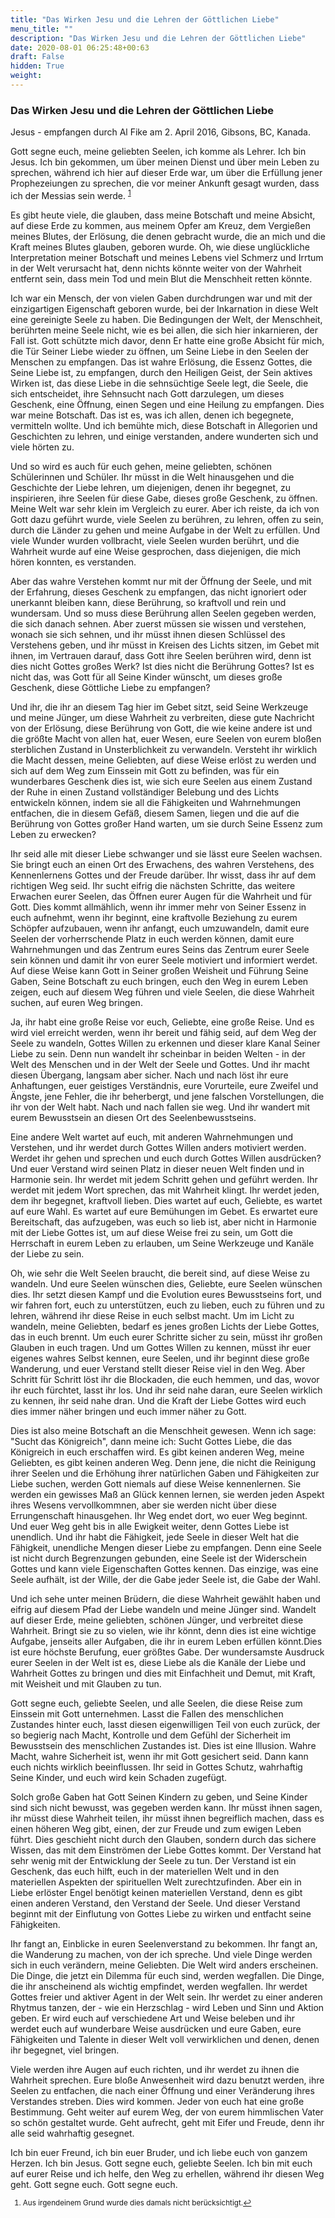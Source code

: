 ```yaml
---
title: "Das Wirken Jesu und die Lehren der Göttlichen Liebe"
menu_title: ""
description: "Das Wirken Jesu und die Lehren der Göttlichen Liebe"
date: 2020-08-01 06:25:48+00:63
draft: False
hidden: True
weight:
---
```

### Das Wirken Jesu und die Lehren der Göttlichen Liebe

Jesus - empfangen durch Al Fike am 2. April 2016, Gibsons, BC, Kanada.

Gott segne euch, meine geliebten Seelen, ich komme als Lehrer. Ich bin Jesus. Ich bin gekommen, um über meinen Dienst und über mein Leben zu sprechen, während ich hier auf dieser Erde war, um über die Erfüllung jener Prophezeiungen zu sprechen, die vor meiner Ankunft gesagt wurden, dass ich der Messias sein werde. <sup id="a1">[1](#f1)</sup>

Es gibt heute viele, die glauben, dass meine Botschaft und meine Absicht, auf diese Erde zu kommen, aus meinem Opfer am Kreuz, dem Vergießen meines Blutes, der Erlösung, die denen gebracht wurde, die an mich und die Kraft meines Blutes glauben, geboren wurde. Oh, wie diese unglückliche Interpretation meiner Botschaft und meines Lebens viel Schmerz und Irrtum in der Welt verursacht hat, denn nichts könnte weiter von der Wahrheit entfernt sein, dass mein Tod und mein Blut die Menschheit retten könnte.

Ich war ein Mensch, der von vielen Gaben durchdrungen war und mit der einzigartigen Eigenschaft geboren wurde, bei der Inkarnation in diese Welt eine gereinigte Seele zu haben. Die Bedingungen der Welt, der Menschheit, berührten meine Seele nicht, wie es bei allen, die sich hier inkarnieren, der Fall ist. Gott schützte mich davor, denn Er hatte eine große Absicht für mich, die Tür Seiner Liebe wieder zu öffnen, um Seine Liebe in den Seelen der Menschen zu empfangen. Das ist wahre Erlösung, die Essenz Gottes, die Seine Liebe ist, zu empfangen, durch den Heiligen Geist, der Sein aktives Wirken ist, das diese Liebe in die sehnsüchtige Seele legt, die Seele, die sich entscheidet, ihre Sehnsucht nach Gott darzulegen, um dieses Geschenk, eine Öffnung, einen Segen und eine Heilung zu empfangen. Dies war meine Botschaft. Das ist es, was ich allen, denen ich begegnete, vermitteln wollte. Und ich bemühte mich, diese Botschaft in Allegorien und Geschichten zu lehren, und einige verstanden, andere wunderten sich und viele hörten zu.

Und so wird es auch für euch gehen, meine geliebten, schönen Schülerinnen und Schüler. Ihr müsst in die Welt hinausgehen und die Geschichte der Liebe lehren, um diejenigen, denen ihr begegnet, zu inspirieren, ihre Seelen für diese Gabe, dieses große Geschenk, zu öffnen. Meine Welt war sehr klein im Vergleich zu eurer. Aber ich reiste, da ich von Gott dazu geführt wurde, viele Seelen zu berühren, zu lehren, offen zu sein, durch die Länder zu gehen und meine Aufgabe in der Welt zu erfüllen. Und viele Wunder wurden vollbracht, viele Seelen wurden berührt, und die Wahrheit wurde auf eine Weise gesprochen, dass diejenigen, die mich hören konnten, es verstanden.

Aber das wahre Verstehen kommt nur mit der Öffnung der Seele, und mit der Erfahrung, dieses Geschenk zu empfangen, das nicht ignoriert oder unerkannt bleiben kann, diese Berührung, so kraftvoll und rein und wundersam. Und so muss diese Berührung allen Seelen gegeben werden, die sich danach sehnen. Aber zuerst müssen sie wissen und verstehen, wonach sie sich sehnen, und ihr müsst ihnen diesen Schlüssel des Verstehens geben, und ihr müsst in Kreisen des Lichts sitzen, im Gebet mit ihnen, im Vertrauen darauf, dass Gott ihre Seelen berühren wird, denn ist dies nicht Gottes großes Werk? Ist dies nicht die Berührung Gottes? Ist es nicht das, was Gott für all Seine Kinder wünscht, um dieses große Geschenk, diese Göttliche Liebe zu empfangen?

Und ihr, die ihr an diesem Tag hier im Gebet sitzt, seid Seine Werkzeuge und meine Jünger, um diese Wahrheit zu verbreiten, diese gute Nachricht von der Erlösung, diese Berührung von Gott, die wie keine andere ist und die größte Macht von allen hat, euer Wesen, eure Seelen von eurem bloßen sterblichen Zustand in Unsterblichkeit zu verwandeln. Versteht ihr wirklich die Macht dessen, meine Geliebten, auf diese Weise erlöst zu werden und sich auf dem Weg zum Einssein mit Gott zu befinden, was für ein wunderbares Geschenk dies ist, wie sich eure Seelen aus einem Zustand der Ruhe in einen Zustand vollständiger Belebung und des Lichts entwickeln können, indem sie all die Fähigkeiten und Wahrnehmungen entfachen, die in diesem Gefäß, diesem Samen, liegen und die auf die Berührung von Gottes großer Hand warten, um sie durch Seine Essenz zum Leben zu erwecken?

Ihr seid alle mit dieser Liebe schwanger und sie lässt eure Seelen wachsen. Sie bringt euch an einen Ort des Erwachens, des wahren Verstehens, des Kennenlernens Gottes und der Freude darüber. Ihr wisst, dass ihr auf dem richtigen Weg seid. Ihr sucht eifrig die nächsten Schritte, das weitere Erwachen eurer Seelen, das Öffnen eurer Augen für die Wahrheit und für Gott. Dies kommt allmählich, wenn ihr immer mehr von Seiner Essenz in euch aufnehmt, wenn ihr beginnt, eine kraftvolle Beziehung zu eurem Schöpfer aufzubauen, wenn ihr anfangt, euch umzuwandeln, damit eure Seelen der vorherrschende Platz in euch werden können, damit eure Wahrnehmungen und das Zentrum eures Seins das Zentrum eurer Seele sein können und damit ihr von eurer Seele motiviert und informiert werdet. Auf diese Weise kann Gott in Seiner großen Weisheit und Führung Seine Gaben, Seine Botschaft zu euch bringen, euch den Weg in eurem Leben zeigen, euch auf diesem Weg führen und viele Seelen, die diese Wahrheit suchen, auf euren Weg bringen.

Ja, ihr habt eine große Reise vor euch, Geliebte, eine große Reise. Und es wird viel erreicht werden, wenn ihr bereit und fähig seid, auf dem Weg der Seele zu wandeln, Gottes Willen zu erkennen und dieser klare Kanal Seiner Liebe zu sein. Denn nun wandelt ihr scheinbar in beiden Welten - in der Welt des Menschen und in der Welt der Seele und Gottes. Und ihr macht diesen Übergang, langsam aber sicher. Nach und nach löst ihr eure Anhaftungen, euer geistiges Verständnis, eure Vorurteile, eure Zweifel und Ängste, jene Fehler, die ihr beherbergt, und jene falschen Vorstellungen, die ihr von der Welt habt. Nach und nach fallen sie weg. Und ihr wandert mit eurem Bewusstsein an diesen Ort des Seelenbewusstseins.

Eine andere Welt wartet auf euch, mit anderen Wahrnehmungen und Verstehen, und ihr werdet durch Gottes Willen anders motiviert werden. Werdet ihr gehen und sprechen und euch durch Gottes Willen ausdrücken? Und euer Verstand wird seinen Platz in dieser neuen Welt finden und in Harmonie sein. Ihr werdet mit jedem Schritt gehen und geführt werden. Ihr werdet mit jedem Wort sprechen, das mit Wahrheit klingt. Ihr werdet jeden, dem ihr begegnet, kraftvoll lieben. Dies wartet auf euch, Geliebte, es wartet auf eure Wahl. Es wartet auf eure Bemühungen im Gebet. Es erwartet eure Bereitschaft, das aufzugeben, was euch so lieb ist, aber nicht in Harmonie mit der Liebe Gottes ist, um auf diese Weise frei zu sein, um Gott die Herrschaft in eurem Leben zu erlauben, um Seine Werkzeuge und Kanäle der Liebe zu sein.

Oh, wie sehr die Welt Seelen braucht, die bereit sind, auf diese Weise zu wandeln. Und eure Seelen wünschen dies, Geliebte, eure Seelen wünschen dies. Ihr setzt diesen Kampf und die Evolution eures Bewusstseins fort, und wir fahren fort, euch zu unterstützen, euch zu lieben, euch zu führen und zu lehren, während ihr diese Reise in euch selbst macht. Um im Licht zu wandeln, meine Geliebten, bedarf es jenes großen Lichts der Liebe Gottes, das in euch brennt. Um euch eurer Schritte sicher zu sein, müsst ihr großen Glauben in euch tragen. Und um Gottes Willen zu kennen, müsst ihr euer eigenes wahres Selbst kennen, eure Seelen, und ihr beginnt diese große Wanderung, und euer Verstand stellt dieser Reise viel in den Weg. Aber Schritt für Schritt löst ihr die Blockaden, die euch hemmen, und das, wovor ihr euch fürchtet, lasst ihr los. Und ihr seid nahe daran, eure Seelen wirklich zu kennen, ihr seid nahe dran. Und die Kraft der Liebe Gottes wird euch dies immer näher bringen und euch immer näher zu Gott.

Dies ist also meine Botschaft an die Menschheit gewesen. Wenn ich sage: "Sucht das Königreich", dann meine ich: Sucht Gottes Liebe, die das Königreich in euch erschaffen wird. Es gibt keinen anderen Weg, meine Geliebten, es gibt keinen anderen Weg. Denn jene, die nicht die Reinigung ihrer Seelen und die Erhöhung ihrer natürlichen Gaben und Fähigkeiten zur Liebe suchen, werden Gott niemals auf diese Weise kennenlernen. Sie werden ein gewisses Maß an Glück kennen lernen, sie werden jeden Aspekt ihres Wesens vervollkommnen, aber sie werden nicht über diese Errungenschaft hinausgehen. Ihr Weg endet dort, wo euer Weg beginnt. Und euer Weg geht bis in alle Ewigkeit weiter, denn Gottes Liebe ist unendlich. Und ihr habt die Fähigkeit, jede Seele in dieser Welt hat die Fähigkeit, unendliche Mengen dieser Liebe zu empfangen. Denn eine Seele ist nicht durch Begrenzungen gebunden, eine Seele ist der Widerschein Gottes und kann viele Eigenschaften Gottes kennen. Das einzige, was eine Seele aufhält, ist der Wille, der die Gabe jeder Seele ist, die Gabe der Wahl.

Und ich sehe unter meinen Brüdern, die diese Wahrheit gewählt haben und eifrig auf diesem Pfad der Liebe wandeln und meine Jünger sind.  Wandelt auf dieser Erde, meine geliebten, schönen Jünger, und verbreitet diese Wahrheit. Bringt sie zu so vielen, wie ihr könnt, denn dies ist eine wichtige Aufgabe, jenseits aller Aufgaben, die ihr in eurem Leben erfüllen könnt.Dies ist eure höchste Berufung, euer größtes Gabe. Der wundersamste Ausdruck eurer Seelen in der Welt ist es, diese Liebe als die Kanäle der Liebe und Wahrheit Gottes zu bringen und dies mit Einfachheit und Demut, mit Kraft, mit Weisheit und mit Glauben zu tun.

Gott segne euch, geliebte Seelen, und alle Seelen, die diese Reise zum Einssein mit Gott unternehmen. Lasst die Fallen des menschlichen Zustandes hinter euch, lasst diesen eigenwilligen Teil von euch zurück, der so begierig nach Macht, Kontrolle und dem Gefühl der Sicherheit im Bewusstsein des menschlichen Zustandes ist. Dies ist eine Illusion. Wahre Macht, wahre Sicherheit ist, wenn ihr mit Gott gesichert seid. Dann kann euch nichts wirklich beeinflussen. Ihr seid in Gottes Schutz, wahrhaftig Seine Kinder, und euch wird kein Schaden zugefügt.

Solch große Gaben hat Gott Seinen Kindern zu geben, und Seine Kinder sind sich nicht bewusst, was gegeben werden kann. Ihr müsst ihnen sagen, ihr müsst diese Wahrheit teilen, ihr müsst ihnen begreiflich machen, dass es einen höheren Weg gibt, einen, der zur Freude und zum ewigen Leben führt. Dies geschieht nicht durch den Glauben, sondern durch das sichere Wissen, das mit dem Einströmen der Liebe Gottes kommt. Der Verstand hat sehr wenig mit der Entwicklung der Seele zu tun. Der Verstand ist ein Geschenk, das euch hilft, euch in der materiellen Welt und in den materiellen Aspekten der spirituellen Welt zurechtzufinden. Aber ein in Liebe erlöster Engel benötigt keinen materiellen Verstand, denn es gibt einen anderen Verstand, den Verstand der Seele. Und dieser Verstand beginnt mit der Einflutung von Gottes Liebe zu wirken und entfacht seine Fähigkeiten.

Ihr fangt an, Einblicke in euren Seelenverstand zu bekommen. Ihr fangt an, die Wanderung zu machen, von der ich spreche. Und viele Dinge werden sich in euch verändern, meine Geliebten. Die Welt wird anders erscheinen. Die Dinge, die jetzt ein Dilemma für euch sind, werden wegfallen. Die Dinge, die ihr anscheinend als wichtig empfindet, werden wegfallen. Ihr werdet Gottes freier und aktiver Agent in der Welt sein. Ihr werdet zu einer anderen Rhytmus tanzen, der - wie ein Herzschlag - wird Leben und Sinn und Aktion geben. Er wird euch auf verschiedene Art und Weise beleben und ihr werdet euch auf wunderbare Weise ausdrücken und eure Gaben, eure Fähigkeiten und Talente in dieser Welt voll verwirklichen und denen, denen ihr begegnet, viel bringen.

Viele werden ihre Augen auf euch richten, und ihr werdet zu ihnen die Wahrheit sprechen. Eure bloße Anwesenheit wird dazu benutzt werden, ihre Seelen zu entfachen, die nach einer Öffnung und einer Veränderung ihres Verstandes streben. Dies wird kommen. Jeder von euch hat eine große Bestimmung. Geht weiter auf eurem Weg, der von eurem himmlischen Vater so schön gestaltet wurde. Geht aufrecht, geht mit Eifer und Freude, denn ihr alle seid wahrhaftig gesegnet.

Ich bin euer Freund, ich bin euer Bruder, und ich liebe euch von ganzem Herzen. Ich bin Jesus. Gott segne euch, geliebte Seelen. Ich bin mit euch auf eurer Reise und ich helfe, den Weg zu erhellen, während ihr diesen Weg geht. Gott segne euch. Gott segne euch.
<small>

1. <large id="f1"> Aus irgendeinem Grund wurde dies damals nicht berücksichtigt.[↩](#a1)
